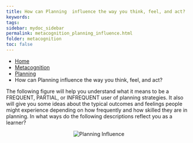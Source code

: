 ```yaml
---
title: How can Planning  influence the way you think, feel, and act?
keywords: 
tags: 
sidebar: mydoc_sidebar
permalink: metacognition_planning_influence.html
folder: metacognition
toc: false
---
```


<ul class="breadcrumb">
    <li><a href="index.html">Home</a></li>
    <li><a href="metacognition_overview.html">Metacognition</a></li>
    <li><a href="metacognition_planning.html">Planning</a></li>
    <li class="active">How can Planning  influence the way you think, feel, and act?</li>
</ul>

The following figure will help you understand what it means to be a FREQUENT, PARTIAL, or INFREQUENT user of planning strategies. It also will give you some ideas about the typical outcomes and feelings people might experience depending on how frequently and how skilled they are in planning. In what ways do the following descriptions reflect you as a learner? 

<center><img src='images/metacognition_planning.png' alt='Planning Influence' /></center>


